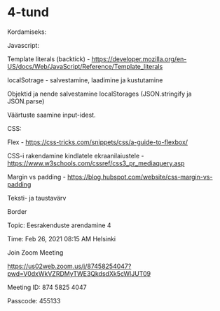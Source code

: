 # 4-tund

Kordamiseks: 

Javascript:

Template literals (backtick) - https://developer.mozilla.org/en-US/docs/Web/JavaScript/Reference/Template_literals

localSotrage - salvestamine, laadimine ja kustutamine

Objektid ja nende salvestamine localStorages (JSON.stringify ja JSON.parse)

Väärtuste saamine input-idest.



CSS: 

Flex - https://css-tricks.com/snippets/css/a-guide-to-flexbox/

CSS-i rakendamine kindlatele ekraanilaiustele - https://www.w3schools.com/cssref/css3_pr_mediaquery.asp

Margin vs padding - https://blog.hubspot.com/website/css-margin-vs-padding

Teksti- ja taustavärv

Border




Topic: Eesrakenduste arendamine 4

Time: Feb 26, 2021 08:15 AM Helsinki

Join Zoom Meeting

https://us02web.zoom.us/j/87458254047?pwd=V0dxWkVZRDMyTWE3QkdsdXk5cWlJUT09

Meeting ID: 874 5825 4047

Passcode: 455133
